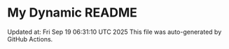# My Dynamic README
Updated at: Fri Sep 19 06:31:10 UTC 2025
This file was auto-generated by GitHub Actions.
